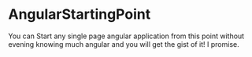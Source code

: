 # AngularStartingPoint
You can Start any single page angular application from this point without evening knowing much angular and you will get the gist of it! I promise.
